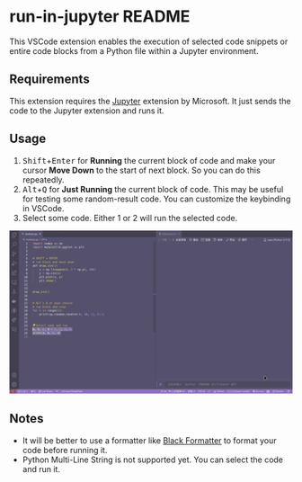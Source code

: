 # run-in-jupyter README

This VSCode extension enables the execution of selected code snippets or entire code blocks from a Python file within a Jupyter environment.

## Requirements

This extension requires the [Jupyter](https://marketplace.visualstudio.com/items?itemName=ms-toolsai.jupyter) extension by Microsoft. It just sends the code to the Jupyter extension and runs it.

## Usage

1. <kbd>Shift</kbd>+<kbd>Enter</kbd> for **Running** the current block of code and make your cursor **Move Down** to the start of next block. So you can do this repeatedly.
2. <kbd>Alt</kbd>+<kbd>Q</kbd> for **Just Running** the current block of code. This may be useful for testing some random-result code. You can customize the keybinding in VSCode.
3. Select some code. Either 1 or 2 will run the selected code.

![demo](./assets/demo.gif)

## Notes

- It will be better to use a formatter like [Black Formatter](https://marketplace.visualstudio.com/items?itemName=ms-python.black-formatter) to format your code before running it.
- Python Multi-Line String is not supported yet. You can select the code and run it.
